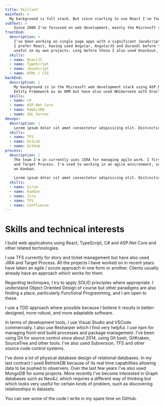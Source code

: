 ```yaml
---
title: Skillset
mainText: >
  My background is full stack. But since starting to use React I've found I really enjoy working at the front end and prefer to do that for the time being. 
subText: >
    Since 2000 I've focussed on web development, mainly the Microsoft stack. I prefer a polyglot approach to development. I believe different languages suit different problems. The variety also keeps me interested and curious.
frontEnd:
  description: >
    I've been working on single page apps with a significant JavaScript component since 2000.
    I prefer React, having used Angular, AngularJS and Durandl before that. I'm also finding NextJS interesting and 
    useful on my own projects. Long before those I also used Knockout, Ext.js and JQuery. I am happiest in TypeScript but also fine with JavaScript and its ecosystem and of course HTML/CSS.
  skills:
  - name: ReactJS
  - name: TypeScript
  - name: JavaScript
  - name: HTML / CSS
backEnd:
  description: |
    My background is in the Microsoft web development stack using ASP.Net, C# and SQL Server. I've tended to use
    Entity Framework as an ORM but have also used NHibernate with Oracle. I've also worked with non-relational databases such as MongoDB and more recently RethinkDB, a real-time database. 
  skills:
  - name: C#
  - name: ASP.Net Core
  - name: RabbitMQ
  - name: SQL Server
devops:
  description: |
    Lorem ipsum dolor sit amet consectetur adipisicing elit. Distinctio debitis animi nostrum cupiditate iure facilis ut officiis earum voluptas corporis fugit culpa quasi enim illo tempore accusantium.
  skills:
  - name: TFS
  - name: GitLab
  - name: GitHub
process:
  description: |
    The team I'm in currently uses JIRA for managing agile work. I first used JIRA in 2014. I've also used TFS
    and Target Process. I'm used to working in an agile environment, sometimes based on Scrum, sometimes (as at present)
    on Kanban.
    
    Lorem ipsum dolor sit amet consectetur adipisicing elit. Distinctio debitis animi nostrum cupiditate iure facilis ut officiis earum voluptas corporis fugit culpa quasi enim illo tempore accusantium, ipsa a sequi beatae? Sed sapiente temporibus sit et assumenda ab quos eveniet iusto, voluptates reprehenderit optio eius incidunt esse veritatis saepe illum illo ipsam aspernatur reiciendis vel qui a. Voluptas distinctio fuga deserunt aperiam corrupti quasi architecto sit, dolorem error neque adipisci ullam sint magni inventore iusto itaque expedita reiciendis quisquam quam. At quibusdam possimus voluptatibus nulla molestiae quos saepe dolor rem ducimus tempora fugit, facilis impedit, dolores dolore voluptas vero ad!
  skills:
  - name: Scrum
  - name: Kanban
  - name: Jira
  - name: TFS
  - name: Confluence
---
```

# Skills and technical interests #

I build web applications using React, TypeScript, C# and ASP.Net Core and other related technologies.

I use TFS currently for story and ticket management but have also used JIRA and Target Process. All the projects I have worked on in recent years have taken an agile / scrum approach in one form or another. Clients usually already have an approach which works for them.

Regarding techniques, I try to apply SOLID principles where appropriate. I understand Object Oriented Design of course but other paradigms are also finding a place, particularly Functional Programming, and I am open to these. 

I use a TDD approach where possible because I believe it results in better-designed, more robust, and more adaptable software.

In terms of development tools, I use Visual Studio and VSCode commercially. I also use Resharper which I find very helpful. I use npm for managing front-end build processes and package management. I've been using Git for source control since about 2014, using Git bash, GitKraken, SourceTree and other tools. I've also used Subversion, TFS and other source code control systems.

I’ve done a lot of physical database design of relational databases. In my last contract I used RethinkDB because of its real time capabilities allowing data to be pushed to observers. Over the last few years I've also used MongoDB for some projects. More recently I've become interested in Graph databases such as Neo4J, which requires a different way of thinking but which looks very useful for certain kinds of problem, such as discovering relationships in datasets.

You can see some of the code I write in my spare time on GitHub.

